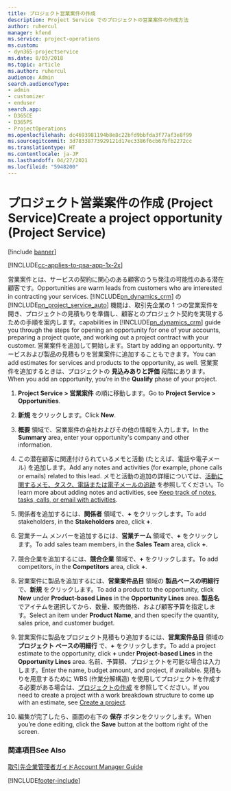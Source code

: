 ```yaml
---
title: プロジェクト営業案件の作成
description: Project Service でのプロジェクトの営業案件の作成方法
author: ruhercul
manager: kfend
ms.service: project-operations
ms.custom:
- dyn365-projectservice
ms.date: 8/03/2018
ms.topic: article
ms.author: ruhercul
audience: Admin
search.audienceType:
- admin
- customizer
- enduser
search.app:
- D365CE
- D365PS
- ProjectOperations
ms.openlocfilehash: dc4693981194b8e8c22bfd9bbfda3f77af3e8f99
ms.sourcegitcommit: 3d78338773929121d17ec3386f6cb67bfb2272cc
ms.translationtype: HT
ms.contentlocale: ja-JP
ms.lasthandoff: 04/27/2021
ms.locfileid: "5948200"
---
```

# <a name="create-a-project-opportunity-project-service"></a><span data-ttu-id="42019-103">プロジェクト営業案件の作成 (Project Service)</span><span class="sxs-lookup"><span data-stu-id="42019-103">Create a project opportunity (Project Service)</span></span>

[!include [banner](../includes/psa-now-project-operations.md)]

[!INCLUDE[cc-applies-to-psa-app-1x-2x](../includes/cc-applies-to-psa-app-1x-2x.md)]

<span data-ttu-id="42019-104">営業案件とは、サービスの契約に関心のある顧客のうち発注の可能性のある潜在顧客です。</span><span class="sxs-lookup"><span data-stu-id="42019-104">Opportunities are warm leads from customers who are interested in contracting your services.</span></span> [!INCLUDE[pn_dynamics_crm](../includes/pn-dynamics-crm.md)] <span data-ttu-id="42019-105">の [!INCLUDE[pn_project_service_auto](../includes/pn-project-service-auto.md)] 機能は、取引先企業の 1 つの営業案件を開き、プロジェクトの見積もりを準備し、顧客とのプロジェクト契約を実現するための手順を案内します。</span><span class="sxs-lookup"><span data-stu-id="42019-105">capabilities in [!INCLUDE[pn_dynamics_crm](../includes/pn-dynamics-crm.md)] guide you through the steps for opening an opportunity for one of your accounts, preparing a project quote, and working out a project contract with your customer.</span></span> <span data-ttu-id="42019-106">営業案件を追加して開始します。</span><span class="sxs-lookup"><span data-stu-id="42019-106">Start by adding an opportunity.</span></span> <span data-ttu-id="42019-107">サービスおよび製品の見積もりを営業案件に追加することもできます。</span><span class="sxs-lookup"><span data-stu-id="42019-107">You can add estimates for services and products to the opportunity, as well.</span></span> <span data-ttu-id="42019-108">営業案件を追加するときは、プロジェクトの **見込みありと評価** 段階にあります。</span><span class="sxs-lookup"><span data-stu-id="42019-108">When you add an opportunity, you’re in the **Qualify** phase of your project.</span></span>  
  
1.  <span data-ttu-id="42019-109">**Project Service > 営業案件** の順に移動します。</span><span class="sxs-lookup"><span data-stu-id="42019-109">Go to **Project Service > Opportunities**.</span></span>  
  
2.  <span data-ttu-id="42019-110">**新規** をクリックします。</span><span class="sxs-lookup"><span data-stu-id="42019-110">Click **New**.</span></span>  
  
3.  <span data-ttu-id="42019-111">**概要** 領域で、営業案件の会社およびその他の情報を入力します。</span><span class="sxs-lookup"><span data-stu-id="42019-111">In the **Summary** area, enter your opportunity's company and other information.</span></span>  
  
4.  <span data-ttu-id="42019-112">この潜在顧客に関連付けられているメモと活動 (たとえば、電話や電子メール) を追加します。</span><span class="sxs-lookup"><span data-stu-id="42019-112">Add any notes and activities (for example, phone calls or emails) related to this lead.</span></span> <span data-ttu-id="42019-113">メモと活動の追加の詳細については、[活動に関するメモ、タスク、電話または電子メールの追跡](/dynamics365/customerengagement/on-premises/basics/work-with-activities) を参照してください。</span><span class="sxs-lookup"><span data-stu-id="42019-113">To learn more about adding notes and activities, see [Keep track of notes, tasks, calls, or email with activities](/dynamics365/customerengagement/on-premises/basics/work-with-activities).</span></span>  
  
5.  <span data-ttu-id="42019-114">関係者を追加するには、**関係者** 領域で、**+** をクリックします。</span><span class="sxs-lookup"><span data-stu-id="42019-114">To add stakeholders, in the **Stakeholders** area, click **+**.</span></span>  
  
6.  <span data-ttu-id="42019-115">営業チーム メンバーを追加するには、**営業チーム** 領域で、**+** をクリックします。</span><span class="sxs-lookup"><span data-stu-id="42019-115">To add sales team members, in the **Sales Team** area, click **+**.</span></span>  
  
7.  <span data-ttu-id="42019-116">競合企業を追加するには、**競合企業** 領域で、**+** をクリックします。</span><span class="sxs-lookup"><span data-stu-id="42019-116">To add competitors, in the **Competitors** area, click **+**.</span></span>  
  
8.  <span data-ttu-id="42019-117">営業案件に製品を追加するには、**営業案件品目** 領域の **製品ベースの明細行** で、**新規** をクリックします。</span><span class="sxs-lookup"><span data-stu-id="42019-117">To add a product to the opportunity, click **New** under **Product-based Lines** in the **Opportunity Lines** area.</span></span> <span data-ttu-id="42019-118">**製品名** でアイテムを選択してから、数量、販売価格、および顧客予算を指定します。</span><span class="sxs-lookup"><span data-stu-id="42019-118">Select an item under **Product Name**, and then specify the quantity, sales price, and customer budget.</span></span>  
  
9. <span data-ttu-id="42019-119">営業案件に製品をプロジェクト見積もり追加するには、**営業案件品目** 領域の **プロジェクト ベースの明細行** で、**+** をクリックします。</span><span class="sxs-lookup"><span data-stu-id="42019-119">To add a project estimate to the opportunity, click **+** under **Project-based Lines** in the **Opportunity Lines** area.</span></span> <span data-ttu-id="42019-120">名前、予算額、プロジェクトを可能な場合は入力します。</span><span class="sxs-lookup"><span data-stu-id="42019-120">Enter the name, budget amount, and project, if available.</span></span> <span data-ttu-id="42019-121">見積もりを用意するために WBS (作業分解構造) を使用してプロジェクトを作成する必要がある場合は、[プロジェクトの作成](../psa/create-project.md) を参照してください。</span><span class="sxs-lookup"><span data-stu-id="42019-121">If you need to create a project with a work breakdown structure to come up with an estimate, see [Create a project](../psa/create-project.md).</span></span>  
  
10. <span data-ttu-id="42019-122">編集が完了したら、画面の右下の **保存** ボタンをクリックします。</span><span class="sxs-lookup"><span data-stu-id="42019-122">When you’re done editing, click the **Save** button at the bottom right of the screen.</span></span>  
  
### <a name="see-also"></a><span data-ttu-id="42019-123">関連項目</span><span class="sxs-lookup"><span data-stu-id="42019-123">See Also</span></span>  
 [<span data-ttu-id="42019-124">取引先企業管理者ガイド</span><span class="sxs-lookup"><span data-stu-id="42019-124">Account Manager Guide</span></span>](../psa/account-manager-guide.md)


[!INCLUDE[footer-include](../includes/footer-banner.md)]